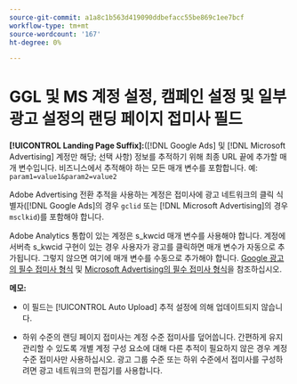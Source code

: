```yaml
---
source-git-commit: a1a8c1b563d419090ddbefacc55be869c1ee7bcf
workflow-type: tm+mt
source-wordcount: '167'
ht-degree: 0%

---
```

# GGL 및 MS 계정 설정, 캠페인 설정 및 일부 광고 설정의 랜딩 페이지 접미사 필드

**[!UICONTROL Landing Page Suffix]:**([!DNL Google Ads] 및 [!DNL Microsoft Advertising] 계정만 해당; 선택 사항) 정보를 추적하기 위해 최종 URL 끝에 추가할 매개 변수입니다. 비즈니스에서 추적해야 하는 모든 매개 변수를 포함합니다. 예: `param1=value1&param2=value2`

Adobe Advertising 전환 추적을 사용하는 계정은 접미사에 광고 네트워크의 클릭 식별자([!DNL Google Ads]의 경우 `gclid` 또는 [!DNL Microsoft Advertising]의 경우 `msclkid`)를 포함해야 합니다.

Adobe Analytics 통합이 있는 계정은 s_kwcid 매개 변수를 사용해야 합니다. 계정에 서버측 s_kwcid 구현이 있는 경우 사용자가 광고를 클릭하면 매개 변수가 자동으로 추가됩니다. 그렇지 않으면 여기에 매개 변수를 수동으로 추가해야 합니다. [Google 광고의 필수 접미사 형식](/help/search-social-commerce/tracking/formats-click-tracking-google.md) 및 [Microsoft Advertising의 필수 접미사 형식](/help/search-social-commerce/tracking/formats-click-tracking-microsoft.md)을 참조하십시오.

**메모:**

* 이 필드는 [!UICONTROL Auto Upload] 추적 설정에 의해 업데이트되지 않습니다.

* 하위 수준의 랜딩 페이지 접미사는 계정 수준 접미사를 덮어씁니다. 간편하게 유지 관리할 수 있도록 개별 계정 구성 요소에 대해 다른 추적이 필요하지 않은 경우 계정 수준 접미사만 사용하십시오. 광고 그룹 수준 또는 하위 수준에서 접미사를 구성하려면 광고 네트워크의 편집기를 사용합니다.

